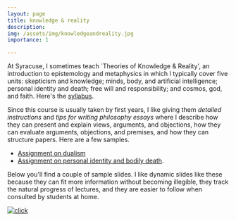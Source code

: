 ```yaml
---
layout: page
title: knowledge & reality
description: 
img: /assets/img/knowledgeandreality.jpg
importance: 1

---
```


At Syracuse, I sometimes teach `Theories of Knowledge & Reality', an introduction to epistemology and metaphysics in which I typically cover five units: skepticism and knowledge; minds, body, and artificial intelligence; personal identity and death; free will and responsibility; and cosmos, god, and faith. Here's the [syllabus](/assets/pdf/Syllabus-knowledge-and-reality.pdf). 

Since this course is usually taken by first years, I like giving them *detailed instructions* and *tips for writing philosophy essays* where I describe how they can present and explain views, arguments, and objections, how they can evaluate arguments, objections, and premises, and how they can structure papers. Here are a few samples.

- [Assignment on dualism](/assets/pdf/knowledge-and-reality-sample-assignment1.pdf)
- [Assignment on personal identity and bodily death](/assets/pdf/knowledge-and-reality-sample-assignment2.pdf). 


Below you'll find a couple of sample slides. I like dynamic slides like these because they can fit more information without becoming illegible, they track the natural progress of lectures, and they are easier to follow when consulted by students at home.  

<div class="row">
    <div class="col-sm mt-3 mt-md-0">
        <a href="/assets/pdf/knowledge-and-reality-functionalism-slides.pdf"> 
        <img class="img-fluid rounded z-depth-1" src="{{ '/assets/img/gif-functionalism.gif' | relative_url }}" alt="" title="Click to see PDF: functionalism"/>
        </a>
    </div>
    <div class="col-sm mt-3 mt-md-0">
         <a href="/assets/pdf/knowledge-and-reality-conceptual-analysis-slides.pdf"> 
         <img class="img-fluid rounded z-depth-1" src="{{ '/assets/img/gif-conceptualanalysis.gif' | relative_url }}" alt="click" title="Click to see PDF: conceptual analysis"/>
         </a>
    </div>
</div>
<div class="caption">
</div>
